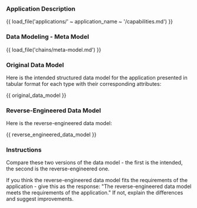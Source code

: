### Application Description

{{ load_file('applications/' ~ application_name ~ '/capabilities.md') }}

### Data Modeling - Meta Model

{{ load_file('chains/meta-model.md') }}

### Original Data Model

Here is the intended structured data model for the application presented in tabular format for each type with their corresponding attributes:

{{ original_data_model }}

### Reverse-Engineered Data Model

Here is the reverse-engineered data model:

{{ reverse_engineered_data_model }}

### Instructions

Compare these two versions of the data model - the first is the intended, the second is the reverse-engineered one.

If you think the reverse-engineered data model fits the requirements of the application - give this as the response: "The reverse-engineered data model meets the requirements of the application." If not, explain the differences and suggest improvements.